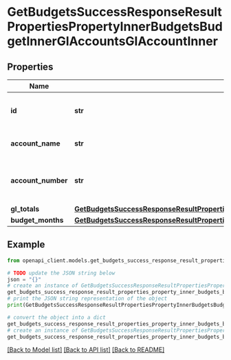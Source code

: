 # GetBudgetsSuccessResponseResultPropertiesPropertyInnerBudgetsBudgetInnerGlAccountsGlAccountInner


## Properties

Name | Type | Description | Notes
------------ | ------------- | ------------- | -------------
**id** | **str** | The unique identifier for the GL account. | 
**account_name** | **str** | The name of the GL account. | 
**account_number** | **str** | The account number for the GL account. | 
**gl_totals** | [**GetBudgetsSuccessResponseResultPropertiesPropertyInnerBudgetsBudgetInnerGlAccountsGlAccountInnerGlTotals**](GetBudgetsSuccessResponseResultPropertiesPropertyInnerBudgetsBudgetInnerGlAccountsGlAccountInnerGlTotals.md) |  | 
**budget_months** | [**GetBudgetsSuccessResponseResultPropertiesPropertyInnerBudgetsBudgetInnerGlAccountsGlAccountInnerBudgetMonths**](GetBudgetsSuccessResponseResultPropertiesPropertyInnerBudgetsBudgetInnerGlAccountsGlAccountInnerBudgetMonths.md) |  | 

## Example

```python
from openapi_client.models.get_budgets_success_response_result_properties_property_inner_budgets_budget_inner_gl_accounts_gl_account_inner import GetBudgetsSuccessResponseResultPropertiesPropertyInnerBudgetsBudgetInnerGlAccountsGlAccountInner

# TODO update the JSON string below
json = "{}"
# create an instance of GetBudgetsSuccessResponseResultPropertiesPropertyInnerBudgetsBudgetInnerGlAccountsGlAccountInner from a JSON string
get_budgets_success_response_result_properties_property_inner_budgets_budget_inner_gl_accounts_gl_account_inner_instance = GetBudgetsSuccessResponseResultPropertiesPropertyInnerBudgetsBudgetInnerGlAccountsGlAccountInner.from_json(json)
# print the JSON string representation of the object
print(GetBudgetsSuccessResponseResultPropertiesPropertyInnerBudgetsBudgetInnerGlAccountsGlAccountInner.to_json())

# convert the object into a dict
get_budgets_success_response_result_properties_property_inner_budgets_budget_inner_gl_accounts_gl_account_inner_dict = get_budgets_success_response_result_properties_property_inner_budgets_budget_inner_gl_accounts_gl_account_inner_instance.to_dict()
# create an instance of GetBudgetsSuccessResponseResultPropertiesPropertyInnerBudgetsBudgetInnerGlAccountsGlAccountInner from a dict
get_budgets_success_response_result_properties_property_inner_budgets_budget_inner_gl_accounts_gl_account_inner_from_dict = GetBudgetsSuccessResponseResultPropertiesPropertyInnerBudgetsBudgetInnerGlAccountsGlAccountInner.from_dict(get_budgets_success_response_result_properties_property_inner_budgets_budget_inner_gl_accounts_gl_account_inner_dict)
```
[[Back to Model list]](../README.md#documentation-for-models) [[Back to API list]](../README.md#documentation-for-api-endpoints) [[Back to README]](../README.md)



